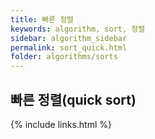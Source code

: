 ```yaml
---
title: 빠른 정렬
keywords: algorithm, sort, 정렬
sidebar: algorithm_sidebar
permalink: sort_quick.html
folder: algorithms/sorts
---
```


## 빠른 정렬(quick sort)


{% include links.html %}

